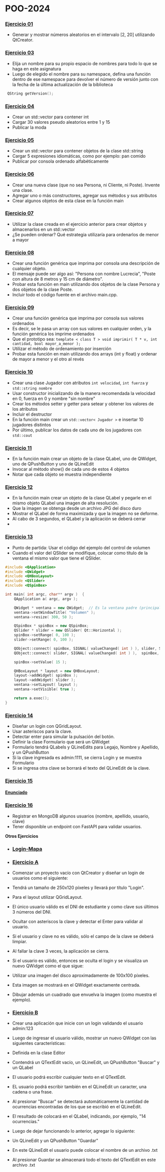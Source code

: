 # POO-2024

### [Ejercicio 01](https://github.com/MValentinaMercado/POO-2024/tree/main/Ejercicio-01) 

- Generar y mostrar números aleatorios en el intervalo [2, 20] utilizando QtCreator.

### [Ejercicio 03](https://github.com/MValentinaMercado/POO-2024/tree/main/Ejercicio-03)

- Elija un nombre para su propio espacio de nombres para todo lo que se haga en este asignatura
- Luego de elegido el nombre para su namespace, defina una función dentro de ese namespace para devolver el número de versión junto con la fecha de la última actualización de la biblioteca
```cpp
 QString getVersion();
```
### [Ejercicio 04](https://github.com/MValentinaMercado/POO-2024/tree/main/Ejercicio-04) 

- Crear un std::vector para contener int
- Cargar 30 valores pseudo aleatorios entre 1 y 15
- Publicar la moda

### [Ejercicio 05](https://github.com/MValentinaMercado/POO-2024/tree/main/Ejercicio-05)

- Crear un std::vector para contener objetos de la clase std::string
- Cargar 5 expresiones idiomáticas, como por ejemplo: pan comido
- Publicar por consola ordenado alfabéticamente

### [Ejercicio 06](https://github.com/MValentinaMercado/POO-2024/tree/main/Ejercicio-06)

- Crear una nueva clase (que no sea Persona, ni Cliente, ni Poste). Invente una clase.
- Agregar uno o más constructores, agregar sus métodos y sus atributos
- Crear algunos objetos de esta clase en la función main

### [Ejercicio 07](https://github.com/MValentinaMercado/POO-2024/tree/main/Ejercicio-07)

- Utilizar la clase creada en el ejercicio anterior para crear objetos y almacenarlos en un std::vector
- ¿Se pueden ordenar? Qué estrategia utilizaría para ordenarlos de menor a mayor


### [Ejercicio 08](https://github.com/MValentinaMercado/POO-2024/tree/main/Ejercicio-08)

- Crear una función genérica que imprima por consola una descripción de cualquier objeto.
- El mensaje puede ser algo así: "Persona con nombre Lucrecia", "Poste con altura de 8 metros y 15 cm de diámetro".
- Probar esta función en main utilizando dos objetos de la clase Persona y dos objetos de la clase Poste.
- Incluir todo el código fuente en el archivo main.cpp.

  
### [Ejercicio 09](https://github.com/MValentinaMercado/POO-2024/tree/main/Ejercicio-09)

- Crear una función genérica que imprima por consola sus valores ordenados
- Es decir, se le pasa un array con sus valores en cualquier orden, y la función genérica los imprime ordenados
- Que el prototipo sea: ``template < class T > void imprimir( T * v, int cantidad, bool mayor_a_menor );``
- Utilizar el método de ordenamiento por inserción
- Probar esta función en main utilizando dos arrays (int y float) y ordenar de mayor a menor y el otro al revés

### [Ejercicio 10](https://github.com/MValentinaMercado/POO-2024/tree/main/Ejercicio-10)

- Crear una clase Jugador con atributos ``int velocidad``, ``int fuerza`` y ``std::string nombre``
- Usar constructor inicializando de la manera recomendada la velocidad en 0, fuerza en 0 y nombre "sin nombre" 
- Crear los métodos setter y getter para setear y obtener los valores de los atributos
- Incluir el destructor
- En la función main crear un ``std::vector< Jugador >`` e insertar 10 jugadores distintos
- Por último, publicar los datos de cada uno de los jugadores con ``std::cout``

### [Ejercicio 11](https://github.com/MValentinaMercado/POO-2024/tree/main/Ejercicio-11)

- En la función main crear un objeto de la clase QLabel, uno de QWidget, uno de QPushButton y uno de QLineEdit
- Invocar al método show() de cada uno de estos 4 objetos
- Notar que cada objeto se muestra independiente
  
### [Ejercicio 12](https://github.com/MValentinaMercado/POO-2024/tree/main/Ejercicio-12)

- En la función main crear un objeto de la clase QLabel y pegarle en el mismo objeto QLabel una imagen de alta resolución.
- Que la imagen se obtenga desde un archivo JPG del disco duro
- Mostrar el QLabel de forma maximizada y que la imagen no se deforme.
- Al cabo de 3 segundos, el QLabel y la aplicación se deberá cerrar
- 
### [Ejercicio 13](https://github.com/MValentinaMercado/POO-2024/tree/main/Ejercicio-13)

- Punto de partida: Usar el código del ejemplo del control de volumen
- Cuando el valor del QSlider se modifique, colocar como título de la ventana el mismo valor que tiene el QSlider.
  
```cpp
#include <QApplication>
#include <QWidget>
#include <QHBoxLayout>
#include <QSlider>
#include <QSpinBox>

int main( int argc, char** argv )  {
    QApplication a( argc, argv );

    QWidget * ventana = new QWidget;  // Es la ventana padre (principal)
    ventana->setWindowTitle( "Volumen" ); 
    ventana->resize( 300, 50 );

    QSpinBox * spinBox = new QSpinBox;
    QSlider * slider = new QSlider( Qt::Horizontal );
    spinBox->setRange( 0, 100 );
    slider->setRange( 0, 100 );

    QObject::connect( spinBox, SIGNAL( valueChanged( int ) ), slider, SLOT( setValue( int ) ) );
    QObject::connect( slider, SIGNAL( valueChanged( int ) ),  spinBox, SLOT( setValue( int ) ) );

    spinBox->setValue( 15 );

    QHBoxLayout * layout = new QHBoxLayout;
    layout->addWidget( spinBox );
    layout->addWidget( slider );
    ventana->setLayout( layout );
    ventana->setVisible( true ); 

    return a.exec();
}

```

### [Ejercicio 14](https://github.com/MValentinaMercado/POO-2024/tree/main/Ejercicio-14)

- Diseñar un login con QGridLayout.
- Usar asteriscos para la clave.
- Detectar enter para simular la pulsación del botón.
- Definir la clase Formulario que será un QWidget
- Formulario tendrá QLabels y QLineEdits para Legajo, Nombre y Apellido, y un QPushButton
- Si la clave ingresada es admin:1111, se cierra Login y se muestra Formulario
- Si se ingresa otra clave se borrará el texto del QLineEdit de la clave.

### [Ejercicio 15](https://github.com/MValentinaMercado/POO-2024/tree/main/Ejercicio-15)
#### [Enunciado](https://github.com/MValentinaMercado/POO-2024/blob/main/imagenes/ejercicio_captcha.jpg)

### [Ejercicio 16](https://github.com/MValentinaMercado/POO-2024/tree/main/Ejercicio-16)

- Registrar en MongoDB algunos usuarios (nombre, apellido, usuario, clave)
- Tener disponible un endpoint con FastAPI para validar usuarios.

**Otros Ejercicios**

- ### [Login-Mapa](https://github.com/MValentinaMercado/POO-2024/tree/main/Login-mapa)
  
- ### [Ejercicio A](https://github.com/MValentinaMercado/POO-2024/tree/main/Ejercicio-A)
- Comenzar un proyecto vacío con QtCreator y diseñar un login de usuarios como el siguiente:
- Tendrá un tamaño de 250x120 píxeles y llevará por título "Login".
- Para el layout utilizar QGridLayout.
- El único usuario válido es el DNI de estudiante y como clave sus últimos 3 números del DNI.
- Ocultar con asteriscos la clave y detectar el Enter para validar al usuario.
- Si el usuario y clave no es válido, sólo el campo de la clave se deberá limpiar.
- Al fallar la clave 3 veces, la aplicación se cierra.
- Si el usuario es válido, entonces se oculta el login y se visualiza un nuevo QWidget como el que sigue:
- Utilizar una imagen del disco aproximadamente de 100x100 píxeles.
- Esta imagen se mostrará en el QWidget exactamente centrada.
- Dibujar además un cuadrado que envuelva la imagen (como muestra el ejemplo).

- ### [Ejercicio B](https://github.com/MValentinaMercado/POO-2024/tree/main/Ejercicio-B)
- Crear una aplicación que inicie con un login validando el usuario admin:123
- Luego de ingresar el usuario válido, mostrar un nuevo QWidget con las siguientes características:
- Definida en la clase Editor
- Contendrá un QTextEdit vacío, un QLineEdit, un QPushButton "Buscar" y un QLabel
- El usuario podrá escribir cualquier texto en el QTextEdit.
- EL usuario podrá escribir también en el QLineEdit un caracter, una cadena o una frase.
- Al presionar "Buscar" se detectará automáticamente la cantidad de ocurrencias encontradas de los que se escribió en el QLineEdit.
- El resultado de colocará en el QLabel, indicando, por ejemplo, "14 ocurrencias."
- Luego de dejar funcionando lo anterior, agregar lo siguiente:
- Un QLineEdit y un QPushButton "Guardar"
- En este QLineEdit el usuario puede colocar el nombre de un archivo .txt
- Al presionar Guardar se almacenará todo el texto del QTextEdit en este archivo .txt
